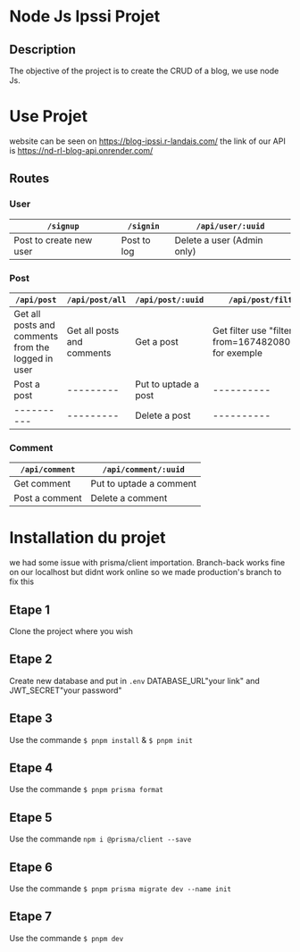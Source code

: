 # Node Js Ipssi Projet
## Description
The objective of the project is to create the CRUD of a blog, we use node Js.

# Use Projet 
website can be seen on https://blog-ipssi.r-landais.com/
the link of our API is https://nd-rl-blog-api.onrender.com/

## Routes
### User
|`/signup`|`/signin`|`/api/user/:uuid`|
|----------|---------|---------|
|Post to create new user|Post to log|Delete a user (Admin only)|
### Post
|`/api/post`|`/api/post/all`|`/api/post/:uuid`|`/api/post/filter`|
|----------|---------|-------|-------|
|Get all posts and comments from the logged in user|Get all posts and comments|Get a post|Get filter use "filter?from=1674820800000" for exemple|
|Post a post|---------|Put to uptade a post|----------|
|----------|---------|Delete a post|----------|
### Comment
|`/api/comment`|`/api/comment/:uuid`|
|----------|---------|
|Get comment|Put to uptade a comment|
|Post a comment|Delete a comment|

# Installation du projet
we had some issue with prisma/client importation. Branch-back works fine on our localhost but didnt work online so we made production's branch to fix this

## Etape 1
Clone the project where you wish
## Etape 2
Create new database and put in `.env` DATABASE_URL"your link" and JWT_SECRET"your password"
## Etape 3
Use the commande `$ pnpm install` & `$ pnpm init` 
## Etape 4
Use the commande `$ pnpm prisma format`
## Etape 5
Use the commande `npm i @prisma/client --save`
## Etape 6
Use the commande `$ pnpm prisma migrate dev --name init`
## Etape 7
Use the commande `$ pnpm dev`
